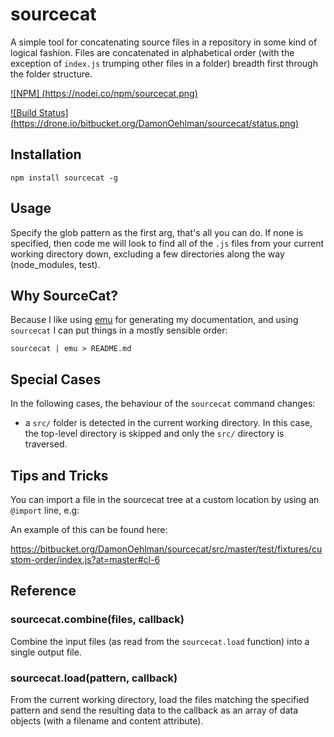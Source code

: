 # sourcecat

A simple tool for concatenating source files in a repository in some kind
of logical fashion.  Files are concatenated in alphabetical order (with
the exception of `index.js` trumping other files in a folder) breadth
first through the folder structure.

[
![NPM]
(https://nodei.co/npm/sourcecat.png)
](https://nodei.co/npm/sourcecat/)

[
![Build Status]
(https://drone.io/bitbucket.org/DamonOehlman/sourcecat/status.png)
](https://drone.io/bitbucket.org/DamonOehlman/sourcecat/latest)

## Installation

```
npm install sourcecat -g
```

## Usage

Specify the glob pattern as the first arg, that's all you can do. If none is
specified, then code me will look to find all of the `.js` files from your
current working directory down, excluding a few directories along the way
(node_modules, test).

## Why SourceCat?

Because I like using [emu](https://github.com/puffnfresh/emu.js) for
generating my documentation, and using `sourcecat` I can put things in a
mostly sensible order:

```
sourcecat | emu > README.md
```

## Special Cases

In the following cases, the behaviour of the `sourcecat` command changes:

- a `src/` folder is detected in the current working directory.  In this
  case, the top-level directory is skipped and only the `src/` directory
  is traversed.

## Tips and Tricks

You can import a file in the sourcecat tree at a custom location by using
an `@import` line, e.g:

An example of this can be found here:

https://bitbucket.org/DamonOehlman/sourcecat/src/master/test/fixtures/custom-order/index.js?at=master#cl-6

## Reference

### sourcecat.combine(files, callback)

Combine the input files (as read from the `sourcecat.load` function) into
a single output file.

### sourcecat.load(pattern, callback)

From the current working directory, load the files matching the specified
pattern and send the resulting data to the callback as an array of data
objects (with a filename and content attribute).
